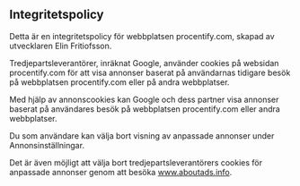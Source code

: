 ## Integritetspolicy

Detta är en integritetspolicy för webbplatsen procentify.com, skapad av utvecklaren Elin Fritiofsson.

Tredjepartsleverantörer, inräknat Google, använder cookies på websidan procentify.com för att visa annonser baserat på användarnas tidigare besök på webbplatsen procentify.com eller på andra webbplatser.

Med hjälp av annonscookies kan Google och dess partner visa annonser baserat på användares besök på webbplatsen procentify.com eller andra webbplatser.

Du som användare kan välja bort visning av anpassade annonser under Annonsinställningar.

Det är även möjligt att välja bort tredjepartsleverantörers cookies för anpassade annonser genom att besöka www.aboutads.info.
